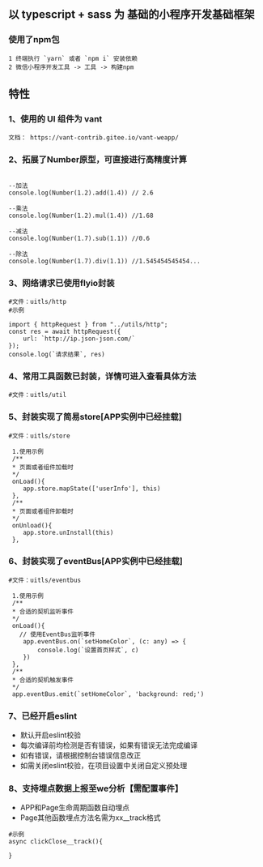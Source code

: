 ## 以 typescript + sass 为 基础的小程序开发基础框架

### 使用了npm包
```
1 终端执行 `yarn` 或者 `npm i` 安装依赖
2 微信小程序开发工具 -> 工具 -> 构建npm
```

## 特性
### 1、使用的 UI 组件为 vant
``` 
文档： https://vant-contrib.gitee.io/vant-weapp/
```

### 2、拓展了Number原型，可直接进行高精度计算
```

--加法
console.log(Number(1.2).add(1.4)) // 2.6

--乘法
console.log(Number(1.2).mul(1.4)) //1.68

--减法
console.log(Number(1.7).sub(1.1)) //0.6

--除法
console.log(Number(1.7).div(1.1)) //1.545454545454...
```

### 3、网络请求已使用flyio封装
```
#文件：uitls/http
#示例

import { httpRequest } from "../utils/http"; 
const res = await httpRequest({
    url: `http://ip.json-json.com/`
});
console.log(`请求结果`, res)
```

### 4、常用工具函数已封装，详情可进入查看具体方法
```
#文件：uitls/util
```


### 5、封装实现了简易store[APP实例中已经挂载]
```
#文件：uitls/store

 1.使用示例
 /**
 * 页面或者组件加载时
 */
 onLoad(){
    app.store.mapState(['userInfo'], this)
 },
 /**
 * 页面或者组件卸载时
 */
 onUnload(){
    app.store.unInstall(this)
 },
```


### 6、封装实现了eventBus[APP实例中已经挂载]
```
#文件：uitls/eventbus
 
 1.使用示例
 /**
 * 合适的契机监听事件
 */
 onLoad(){
   // 使用EventBus监听事件
    app.eventBus.on(`setHomeColor`, (c: any) => {
        console.log(`设置首页样式`, c)
    })
 },
 /**
 * 合适的契机触发事件
 */
 app.eventBus.emit(`setHomeColor`, 'background: red;')

```


### 7、已经开启eslint
- 默认开启eslint校验
- 每次编译前均检测是否有错误，如果有错误无法完成编译
- 如有错误，请根据控制台错误信息改正
- 如需关闭eslint校验，在项目设置中关闭自定义预处理


### 8、支持埋点数据上报至we分析【需配置事件】
- APP和Page生命周期函数自动埋点
- Page其他函数埋点方法名需为xx__track格式
```
#示例
async clickClose__track(){
    
}
```


